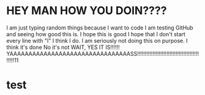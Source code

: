 # HEY MAN HOW YOU DOIN????

I am just typing random things because I want to code
I am testing GitHub and seeing how good this is.
I hope this is good
I hope that I don't start every line with "I"
I think I do.
I am seriously not doing this on purpose.
I think it's done
No it's not
WAIT, YES IT IS!!!!!!
YAAAAAAAAAAAAAAAAAAAAAAAAAAAAAAAASS!!!!!!!!!!!!!!!!!!!!!!!!!!!!!!!!!!!!!!!!!!!!!11
<h1>test</h1>
